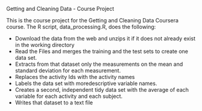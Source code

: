 Getting and Cleaning Data - Course Project

This is the course project for the Getting and Cleaning Data Coursera course. The R script, data_processing.R, does the following:

- Download the data from the web and unzips it if it does not already exist in the working directory
- Read the Files and merges the training and the test sets to create one data set.
- Extracts from that dataset only the measurements on the mean and standard deviation for each measurement.
- Replaces the activity Ids with the activity names
- Labels the data set with moredescriptive variable names.
- Creates a second, independent tidy data set with the average of each variable for each activity and each subject.
- Writes that dataset to a text file
